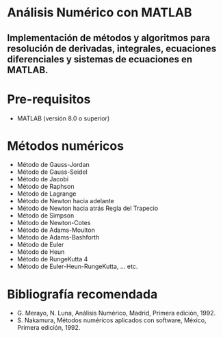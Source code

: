 # Análisis Numérico con MATLAB

## Implementación de métodos y algoritmos para resolución de derivadas, integrales, ecuaciones diferenciales y sistemas de ecuaciones en MATLAB.

# Pre-requisitos

- MATLAB (versión 8.0 o superior)

# Métodos numéricos

- Método de Gauss-Jordan
- Método de Gauss-Seidel
- Método de Jacobi
- Método de Raphson
- Método de Lagrange
- Método de Newton hacia adelante
- Método de Newton hacia atrás
  Regla del Trapecio
- Método de Simpson
- Método de Newton-Cotes
- Método de Adams-Moulton
- Método de Adams-Bashforth
- Método de Euler
- Método de Heun
- Método de RungeKutta 4
- Método de Euler-Heun-RungeKutta, ... etc.

# Bibliografía recomendada

- G. Merayo, N. Luna, Análisis Numérico, Madrid, Primera edición, 1992.
- S. Nakamura, Métodos numéricos aplicados con software, México, Primera edición, 1992.
